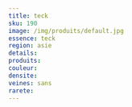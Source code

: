 ```yaml
---
title: teck 
sku: 190
image: /img/produits/default.jpg
essence: teck 
region: asie
details: 
produits:
couleur: 
densite: 
veines: sans
rarete: 
---
```

